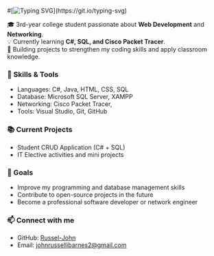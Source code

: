 #[![Typing SVG](https://readme-typing-svg.demolab.com?font=Bitcount+Grid+Double&pause=1000&width=435&lines=%F0%9F%91%8B+Hi%2C+I'm+Russel!)](https://git.io/typing-svg)

🎓 3rd-year college student passionate about **Web Development** and **Networking**.  
💡 Currently learning **C#, SQL, and Cisco Packet Tracer**.  
🚀 Building projects to strengthen my coding skills and apply classroom knowledge.  

### 🔧 Skills & Tools  
- Languages: C#, Java, HTML, CSS, SQL  
- Database: Microsoft SQL Server, XAMPP
- Networking: Cisco Packet Tracer,  
- Tools: Visual Studio, Git, GitHub  

### 📚 Current Projects  
- Student CRUD Application (C# + SQL)   
- IT Elective activities and mini projects  

### 🌱 Goals  
- Improve my programming and database management skills  
- Contribute to open-source projects in the future  
- Become a professional software developer or network engineer  

### 📫 Connect with me  
- GitHub: [Russel-John](https://github.com/Russel-John)  
- Email: johnrussellibarnes2@gmail.com  
